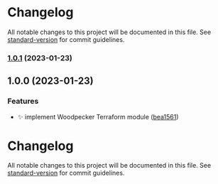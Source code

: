 # Changelog

All notable changes to this project will be documented in this file. See [standard-version](https://github.com/conventional-changelog/standard-version) for commit guidelines.

### [1.0.1](https://gitea.ravianand.me/Dan6erbond/terraform-kubernetes-woodpecker/compare/v1.0.0...v1.0.1) (2023-01-23)

## 1.0.0 (2023-01-23)


### Features

* :sparkles: implement Woodpecker Terraform module ([bea1561](https://gitea.ravianand.me/Dan6erbond/terraform-kubernetes-woodpecker/commit/bea1561c7adbbd66c0df56a9088c7b3c067110e2))

# Changelog

All notable changes to this project will be documented in this file. See [standard-version](https://github.com/conventional-changelog/standard-version) for commit guidelines.
